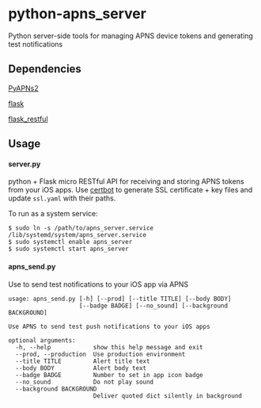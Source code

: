 # python-apns_server
Python server-side tools for managing APNS device tokens and generating test notifications

## Dependencies
[PyAPNs2](https://github.com/Pr0Ger/PyAPNs2)

[flask](https://pypi.org/project/Flask/)

[flask_restful](https://pypi.org/project/Flask-RESTful/)

## Usage
#### server.py
python + Flask micro RESTful API for receiving and storing APNS tokens from your iOS apps. Use [certbot](https://certbot.eff.org/) to generate SSL certificate + key files and update `ssl.yaml` with their paths.

To run as a system service:
```
$ sudo ln -s /path/to/apns_server.service /lib/systemd/system/apns_server.service
$ sudo systemctl enable apns_server
$ sudo systemctl start apns_server
```

#### apns_send.py
Use to send test notifications to your iOS app via APNS
```
usage: apns_send.py [-h] [--prod] [--title TITLE] [--body BODY]
                    [--badge BADGE] [--no_sound] [--background BACKGROUND]

Use APNS to send test push notifications to your iOS apps

optional arguments:
  -h, --help            show this help message and exit
  --prod, --production  Use production environment
  --title TITLE         Alert title text
  --body BODY           Alert body text
  --badge BADGE         Number to set in app icon badge
  --no_sound            Do not play sound
  --background BACKGROUND
                        Deliver quoted dict silently in background
```

